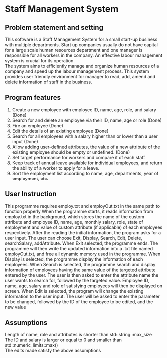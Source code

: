 # Staff Management System
## Problem statement and setting

  This software is a Staff Management System for a small start-up business with multiple departments. Start up companies usually do not have capital for a large scale human resources department and one manager is responsible for all workers in the company. An effective labour management system is crucial for its operation.<br/>
  The system aims to efficiently manage and organize human resources of a company and speed up the labour management process. This system provides user friendly environment for manager to read, add, amend and delete information of staff in the business. 


## Program features

1) Create a new employee with employee ID, name, age, role, and salary (Done)
2) Search for and delete an employee via their ID, name, age or role (Done)
3) Fire an employee (Done)
4) Edit the details of an existing employee (Done)
5) Search for all employees with a salary higher than or lower than a user input (Done)
6) Allow adding user-defined attributes, the value of a new attribute of the existing employee should be empty or undefined. (Done)
7) Set target performance for workers and compare it of each staff
8) Keep track of annual leave available for individual employees, and return the ability of a worker to apply for a leave.
9) Sort the employment list according to name, age, departments, year of employment, etc. 


## User Instruction

  This programme requires employ.txt and employOut.txt in the same path to function properly
  When the programme starts, it reads information from employ.txt in the background, which stores the name of the custom attribute and employee ID, name, age, monthly salary, role, state of employment and value of custom attribute (if applicable) of each employees respectively. 
  After the reading the initial information, the program asks for a user input. The user can choose Exit, Display, Search, Edit, Delete, searchSalary, addAttribute.
  When Exit selected, the programme ends. The programme will then write the updated information into a .txt file named employOut.txt, and free all dynamic memory used in the programme.
  When Display is selected, the programme display the information of each employees.
  When Search is selected, the programme search and display information of employees having the same value of the targeted attribute entered by the user. The user is then asked to enter the attribute name the user wants to search for, followed by the targeted value. Employee ID, name, age, salary and role of satisfying employees will then be displayed on screen.
  When Edit is selected, the program will change the existing information to the user input. The user will be asked to enter the parameter to be changed, followed by the ID of the employee to be edited, and the new value



## Assumptions

Length of name, role and attributes is shorter than std::string::max_size<br/>
The ID and salary is larger or equal to 0 and smaller than std::numeric_limits<int>::max()<br/>
The edits made satisfy the above assumptions
